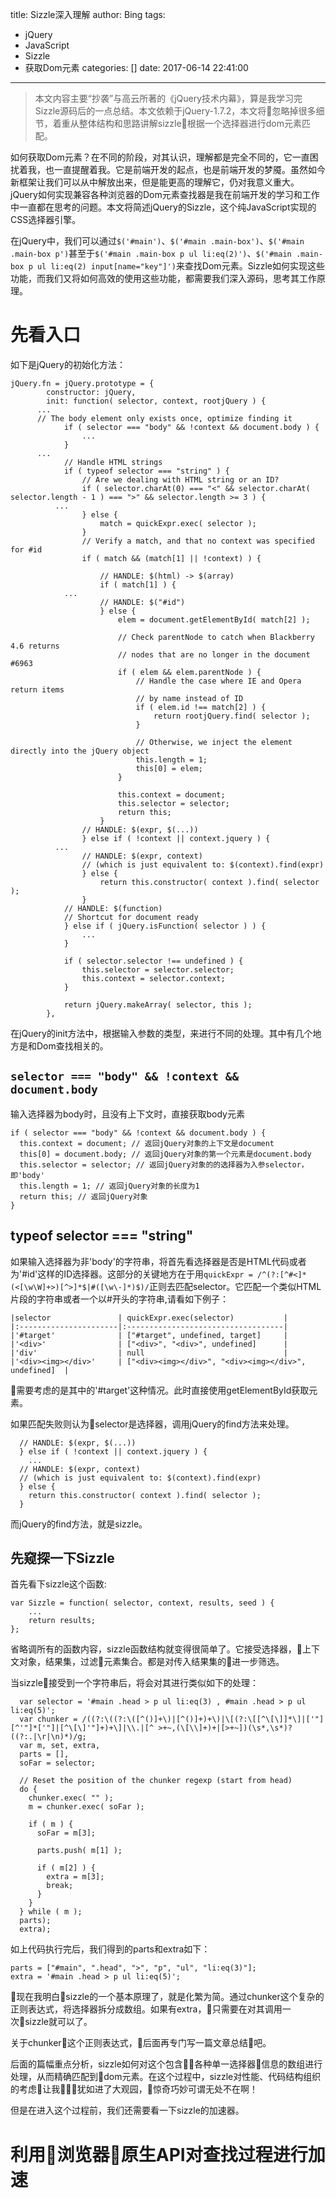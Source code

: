 title: Sizzle深入理解
author: Bing
tags:
  - jQuery
  - JavaScript
  - Sizzle
  - 获取Dom元素
categories: []
date: 2017-06-14 22:41:00
---

> 本文内容主要“抄袭”与高云所著的《jQuery技术内幕》，算是我学习完Sizzle源码后的一点总结。本文依赖于jQuery-1.7.2，本文将忽略掉很多细节，着重从整体结构和思路讲解sizzle根据一个选择器进行dom元素匹配。

如何获取Dom元素？在不同的阶段，对其认识，理解都是完全不同的，它一直困扰着我，也一直提醒着我。它是前端开发的起点，也是前端开发的梦魇。虽然如今新框架让我们可以从中解放出来，但是能更高的理解它，仍对我意义重大。jQuery如何实现兼容各种浏览器的Dom元素查找器是我在前端开发的学习和工作中一直都在思考的问题。本文将简述jQuery的Sizzle，这个纯JavaScript实现的CSS选择器引擎。

在jQuery中，我们可以通过`$('#main')`、`$('#main .main-box')`、`$('#main .main-box p')`甚至于`$('#main .main-box p ul li:eq(2)')`、`$('#main .main-box p ul li:eq(2) input[name="key"]')`来查找Dom元素。Sizzle如何实现这些功能，而我们又将如何高效的使用这些功能，都需要我们深入源码，思考其工作原理。

# 先看入口
如下是jQuery的初始化方法：

```
jQuery.fn = jQuery.prototype = {
		constructor: jQuery,
		init: function( selector, context, rootjQuery ) {
      ...
      // The body element only exists once, optimize finding it
			if ( selector === "body" && !context && document.body ) {
				...
			}
      ...
			// Handle HTML strings
			if ( typeof selector === "string" ) {
				// Are we dealing with HTML string or an ID?
				if ( selector.charAt(0) === "<" && selector.charAt( selector.length - 1 ) === ">" && selector.length >= 3 ) {
          ...
				} else {
					match = quickExpr.exec( selector );
				}
				// Verify a match, and that no context was specified for #id
				if ( match && (match[1] || !context) ) {

					// HANDLE: $(html) -> $(array)
					if ( match[1] ) {
            ...
					// HANDLE: $("#id")
					} else {
						elem = document.getElementById( match[2] );

						// Check parentNode to catch when Blackberry 4.6 returns
						// nodes that are no longer in the document #6963
						if ( elem && elem.parentNode ) {
							// Handle the case where IE and Opera return items
							// by name instead of ID
							if ( elem.id !== match[2] ) {
								return rootjQuery.find( selector );
							}

							// Otherwise, we inject the element directly into the jQuery object
							this.length = 1;
							this[0] = elem;
						}

						this.context = document;
						this.selector = selector;
						return this;
					}
				// HANDLE: $(expr, $(...))
				} else if ( !context || context.jquery ) {
          ...
				// HANDLE: $(expr, context)
				// (which is just equivalent to: $(context).find(expr)
				} else {
					return this.constructor( context ).find( selector );
				}
			// HANDLE: $(function)
			// Shortcut for document ready
			} else if ( jQuery.isFunction( selector ) ) {
				...
			}

			if ( selector.selector !== undefined ) {
				this.selector = selector.selector;
				this.context = selector.context;
			}

			return jQuery.makeArray( selector, this );
		},
```
在jQuery的init方法中，根据输入参数的类型，来进行不同的处理。其中有几个地方是和Dom查找相关的。

## `selector === "body" && !context && document.body`
输入选择器为body时，且没有上下文时，直接获取body元素
```
if ( selector === "body" && !context && document.body ) {
  this.context = document; // 返回jQuery对象的上下文是document
  this[0] = document.body; // 返回jQuery对象的第一个元素是document.body
  this.selector = selector; // 返回jQuery对象的的选择器为入参selector，即'body'
  this.length = 1; // 返回jQuery对象的长度为1
  return this; // 返回jQuery对象
}
```

## typeof selector === "string"
如果输入选择器为非'body'的字符串，将首先看选择器是否是HTML代码或者为'#id'这样的ID选择器。这部分的关键地方在于用`quickExpr = /^(?:[^#<]*(<[\w\W]+>)[^>]*$|#([\w\-]*)$)/`正则去匹配selector。它匹配一个类似HTML片段的字符串或者一个以#开头的字符串,请看如下例子：
```
|selector               | quickExpr.exec(selector)           |
|:----------------------|:-----------------------------------|
|'#target'              | ["#target", undefined, target]     |
|'<div>'                | ["<div>", "<div>", undefined]      |
|'div'                  | null                               |
|'<div><img></div>'     | ["<div><img></div>", "<div><img></div>", undefined]  |
```

需要考虑的是其中的'#target'这种情况。此时直接使用getElementById获取元素。

如果匹配失败则认为selector是选择器，调用jQuery的find方法来处理。
```
  // HANDLE: $(expr, $(...))
  } else if ( !context || context.jquery ) {
    ...
  // HANDLE: $(expr, context)
  // (which is just equivalent to: $(context).find(expr)
  } else {
    return this.constructor( context ).find( selector );
  }
```
而jQuery的find方法，就是sizzle。

## 先窥探一下Sizzle
首先看下sizzle这个函数:
```
var Sizzle = function( selector, context, results, seed ) {
	...
	return results;
};
```
省略调所有的函数内容，sizzle函数结构就变得很简单了。它接受选择器，上下文对象，结果集，过滤元素集合。都是对传入结果集的进一步筛选。

当sizzle接受到一个字符串后，将会对其进行类似如下的处理：
```
  var selector = '#main .head > p ul li:eq(3) , #main .head > p ul li:eq(5)';
  var chunker = /((?:\((?:\([^()]+\)|[^()]+)+\)|\[(?:\[[^\[\]]*\]|['"][^'"]*['"]|[^\[\]'"]+)+\]|\\.|[^ >+~,(\[\\]+)+|[>+~])(\s*,\s*)?((?:.|\r|\n)*)/g;
  var m, set, extra,
  parts = [],
  soFar = selector;

  // Reset the position of the chunker regexp (start from head)
  do {
    chunker.exec( "" );
    m = chunker.exec( soFar );

    if ( m ) {
      soFar = m[3];

      parts.push( m[1] );

      if ( m[2] ) {
        extra = m[3];
        break;
      }
    }
  } while ( m );
  parts);
  extra);
```
如上代码执行完后，我们得到的parts和extra如下：
```
parts = ["#main", ".head", ">", "p", "ul", "li:eq(3)"];
extra = '#main .head > p ul li:eq(5)';
```

现在我明白sizzle的一个基本原理了，就是化繁为简。通过chunker这个复杂的正则表达式，将选择器拆分成数组。如果有extra，只需要在对其调用一次sizzle就可以了。

关于chunker这个正则表达式，后面再专门写一篇文章总结吧。

后面的篇幅重点分析，sizzle如何对这个包含各种单一选择器信息的数组进行处理，从而精确匹配到dom元素。在这个过程中，sizzle对性能、代码结构组织的考虑让我犹如进了大观园，惊奇巧妙可谓无处不在啊！

但是在进入这个过程前，我们还需要看一下sizzle的加速器。

# 利用浏览器原生API对查找过程进行加速








